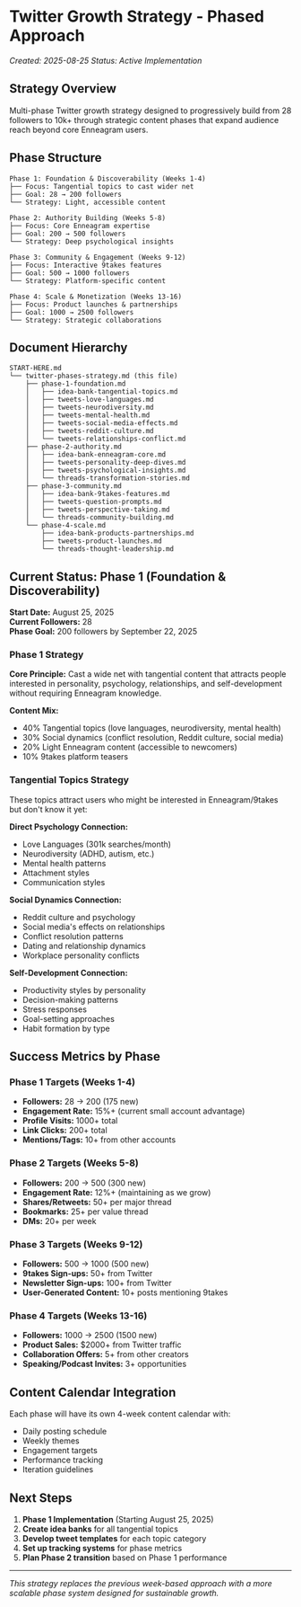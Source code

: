 # Twitter Growth Strategy - Phased Approach

_Created: 2025-08-25_
_Status: Active Implementation_

## Strategy Overview

Multi-phase Twitter growth strategy designed to progressively build from 28 followers to 10k+ through strategic content phases that expand audience reach beyond core Enneagram users.

## Phase Structure

```
Phase 1: Foundation & Discoverability (Weeks 1-4)
├── Focus: Tangential topics to cast wider net
├── Goal: 28 → 200 followers
└── Strategy: Light, accessible content

Phase 2: Authority Building (Weeks 5-8)  
├── Focus: Core Enneagram expertise
├── Goal: 200 → 500 followers
└── Strategy: Deep psychological insights

Phase 3: Community & Engagement (Weeks 9-12)
├── Focus: Interactive 9takes features
├── Goal: 500 → 1000 followers
└── Strategy: Platform-specific content

Phase 4: Scale & Monetization (Weeks 13-16)
├── Focus: Product launches & partnerships
├── Goal: 1000 → 2500 followers
└── Strategy: Strategic collaborations
```

## Document Hierarchy

```
START-HERE.md
└── twitter-phases-strategy.md (this file)
    ├── phase-1-foundation.md
    │   ├── idea-bank-tangential-topics.md
    │   ├── tweets-love-languages.md
    │   ├── tweets-neurodiversity.md
    │   ├── tweets-mental-health.md
    │   ├── tweets-social-media-effects.md
    │   ├── tweets-reddit-culture.md
    │   └── tweets-relationships-conflict.md
    ├── phase-2-authority.md
    │   ├── idea-bank-enneagram-core.md
    │   ├── tweets-personality-deep-dives.md
    │   ├── tweets-psychological-insights.md
    │   └── threads-transformation-stories.md
    ├── phase-3-community.md
    │   ├── idea-bank-9takes-features.md
    │   ├── tweets-question-prompts.md
    │   ├── tweets-perspective-taking.md
    │   └── threads-community-building.md
    └── phase-4-scale.md
        ├── idea-bank-products-partnerships.md
        ├── tweets-product-launches.md
        └── threads-thought-leadership.md
```

## Current Status: Phase 1 (Foundation & Discoverability)

**Start Date:** August 25, 2025  
**Current Followers:** 28  
**Phase Goal:** 200 followers by September 22, 2025

### Phase 1 Strategy

**Core Principle:** Cast a wide net with tangential content that attracts people interested in personality, psychology, relationships, and self-development without requiring Enneagram knowledge.

**Content Mix:**
- 40% Tangential topics (love languages, neurodiversity, mental health)
- 30% Social dynamics (conflict resolution, Reddit culture, social media)
- 20% Light Enneagram content (accessible to newcomers)
- 10% 9takes platform teasers

### Tangential Topics Strategy

These topics attract users who might be interested in Enneagram/9takes but don't know it yet:

**Direct Psychology Connection:**
- Love Languages (301k searches/month)
- Neurodiversity (ADHD, autism, etc.)
- Mental health patterns
- Attachment styles
- Communication styles

**Social Dynamics Connection:**
- Reddit culture and psychology
- Social media's effects on relationships
- Conflict resolution patterns
- Dating and relationship dynamics
- Workplace personality conflicts

**Self-Development Connection:**
- Productivity styles by personality
- Decision-making patterns
- Stress responses
- Goal-setting approaches
- Habit formation by type

## Success Metrics by Phase

### Phase 1 Targets (Weeks 1-4)
- **Followers:** 28 → 200 (175 new)
- **Engagement Rate:** 15%+ (current small account advantage)
- **Profile Visits:** 1000+ total
- **Link Clicks:** 200+ total
- **Mentions/Tags:** 10+ from other accounts

### Phase 2 Targets (Weeks 5-8)
- **Followers:** 200 → 500 (300 new)
- **Engagement Rate:** 12%+ (maintaining as we grow)
- **Shares/Retweets:** 50+ per major thread
- **Bookmarks:** 25+ per value thread
- **DMs:** 20+ per week

### Phase 3 Targets (Weeks 9-12)
- **Followers:** 500 → 1000 (500 new)
- **9takes Sign-ups:** 50+ from Twitter
- **Newsletter Sign-ups:** 100+ from Twitter
- **User-Generated Content:** 10+ posts mentioning 9takes

### Phase 4 Targets (Weeks 13-16)
- **Followers:** 1000 → 2500 (1500 new)
- **Product Sales:** $2000+ from Twitter traffic
- **Collaboration Offers:** 5+ from other creators
- **Speaking/Podcast Invites:** 3+ opportunities

## Content Calendar Integration

Each phase will have its own 4-week content calendar with:
- Daily posting schedule
- Weekly themes
- Engagement targets
- Performance tracking
- Iteration guidelines

## Next Steps

1. **Phase 1 Implementation** (Starting August 25, 2025)
2. **Create idea banks** for all tangential topics
3. **Develop tweet templates** for each topic category
4. **Set up tracking systems** for phase metrics
5. **Plan Phase 2 transition** based on Phase 1 performance

---

_This strategy replaces the previous week-based approach with a more scalable phase system designed for sustainable growth._